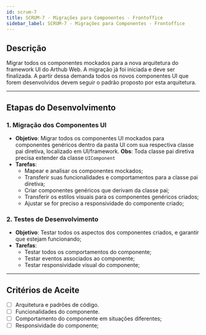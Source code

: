 ```yaml
---
id: scrum-7
title: SCRUM-7 - Migrações para Componentes - Frontoffice
sidebar_label: SCRUM-7 - Migrações para Componentes - Frontoffice
---
```


## Descrição
Migrar todos os componentes mockados para a nova arquitetura do framework UI do Arthub Web. A migração já foi iniciada e deve ser finalizada. A partir dessa demanda todos os novos componentes UI que forem desenvolvidos devem seguir o padrão proposto por esta arquitetura. 

---

## Etapas do Desenvolvimento

### 1. Migração dos Componentes UI
- **Objetivo**: Migrar todos os componentes UI mockados para componentes genéricos dentro da pasta UI com sua respectiva classe pai diretiva, localizado em UI/framework. **Obs**: Toda classe pai diretiva precisa extender da classe `UIComponent`
- **Tarefas**:
    - Mapear e analisar os componentes mockados;
    - Transferir suas funcionalidades e comportamentos para a classe pai diretiva;
    - Criar componentes genéricos que derivam da classe pai;
    - Transferir os estilos visuais para os componentes genéricos criados;
    - Ajustar se for preciso a responsividade do componente criado;

### 2. Testes de Desenvolvimento
- **Objetivo**: Testar todos os aspectos dos componentes criados, e garantir que estejam funcionando;
- **Tarefas**:  
    - Testar todos os comportamentos do componente;
    - Testar eventos associados ao componente;
    - Testar responsividade visual do componente;

---

## Critérios de Aceite
- [ ] Arquitetura e padrões de código.
- [ ] Funcionalidades do componente.
- [ ] Comportamento do componente em situações diferentes;
- [ ] Responsividade do componente;